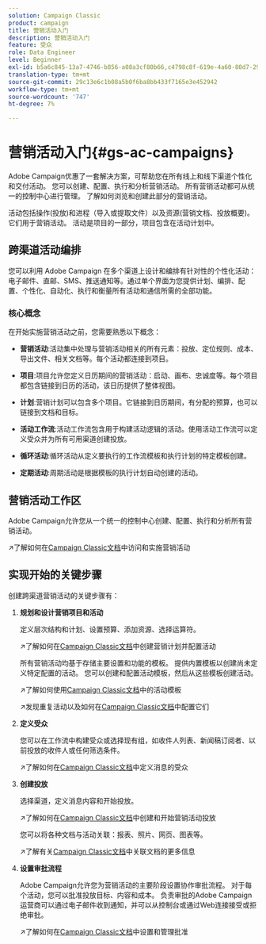```yaml
---
solution: Campaign Classic
product: campaign
title: 营销活动入门
description: 营销活动入门
feature: 受众
role: Data Engineer
level: Beginner
exl-id: b5a6c845-13a7-4746-b856-a08a3cf80b66,c4798c8f-619e-4a60-80d7-29b9e4c61168
translation-type: tm+mt
source-git-commit: 29c13e6c1b08a5b0f6ba8bb433f7165e3e452942
workflow-type: tm+mt
source-wordcount: '747'
ht-degree: 7%

---
```


# 营销活动入门{#gs-ac-campaigns}

Adobe Campaign优惠了一套解决方案，可帮助您在所有线上和线下渠道个性化和交付活动。 您可以创建、配置、执行和分析营销活动。 所有营销活动都可从统一的控制中心进行管理。 了解如何浏览和创建此部分的营销活动。

活动包括操作(投放)和进程（导入或提取文件）以及资源(营销文档、投放概要)。 它们用于营销活动。 活动是项目的一部分，项目包含在活动计划中。

## 跨渠道活动编排

您可以利用 Adobe Campaign 在多个渠道上设计和编排有针对性的个性化活动：电子邮件、直邮、SMS、推送通知等。通过单个界面为您提供计划、编排、配置、个性化、自动化、执行和衡量所有活动和通信所需的全部功能。

### 核心概念

在开始实施营销活动之前，您需要熟悉以下概念：

* **营销活动**:活动集中处理与营销活动相关的所有元素：投放、定位规则、成本、导出文件、相关文档等。每个活动都连接到项目。

* **项目**:项目允许您定义日历期间的营销活动：启动、画布、忠诚度等。每个项目都包含链接到日历的活动，该日历提供了整体视图。

* **计划**:营销计划可以包含多个项目。它链接到日历期间，有分配的预算，也可以链接到文档和目标。

* **活动工作流**:活动工作流包含用于构建活动逻辑的活动。使用活动工作流可以定义受众并为所有可用渠道创建投放。

* **循环活动**:循环活动从定义要执行的工作流模板和执行计划的特定模板创建。

* **定期活动**:周期活动是根据模板的执行计划自动创建的活动。

## 营销活动工作区

Adobe Campaign允许您从一个统一的控制中心创建、配置、执行和分析所有营销活动。

:arrow_upper_right:了解如何在[Campaign Classic文档](https://experienceleague.adobe.com/docs/campaign-classic/using/orchestrating-campaigns/about-marketing-campaigns/accessing-marketing-campaigns.html?lang=en#orchestrating-campaigns)中访问和实施营销活动


## 实现开始的关键步骤

创建跨渠道营销活动的关键步骤有：

1. **规划和设计营销项目和活动**

   定义层次结构和计划、设置预算、添加资源、选择运算符。

   :arrow_upper_right:了解如何在[Campaign Classic文档](https://experienceleague.adobe.com/docs/campaign-classic/using/orchestrating-campaigns/orchestrate-campaigns/setting-up-marketing-campaigns.html?lang=en#creating-plan-and-program-hierarchy)中创建营销计划并配置活动

   所有营销活动均基于存储主要设置和功能的模板。 提供内置模板以创建尚未定义特定配置的活动。 您可以创建和配置活动模板，然后从这些模板创建活动。

   :arrow_upper_right:了解如何使用[Campaign Classic文档](https://experienceleague.adobe.com/docs/campaign-classic/using/orchestrating-campaigns/orchestrate-campaigns/marketing-campaign-templates.html?lang=en#orchestrating-campaigns)中的活动模板

   :arrow_upper_right:发现重复活动以及如何在[Campaign Classic文档](https://experienceleague.adobe.com/docs/campaign-classic/using/orchestrating-campaigns/orchestrate-campaigns/setting-up-marketing-campaigns.html?lang=en#recurring-and-periodic-campaigns)中配置它们

1. **定义受众**

   您可以在工作流中构建受众或选择现有组，如收件人列表、新闻稿订阅者、以前投放的收件人或任何筛选条件。

   :arrow_upper_right:了解如何在[Campaign Classic文档](https://experienceleague.adobe.com/docs/campaign-classic/using/orchestrating-campaigns/orchestrate-campaigns/marketing-campaign-target.html?lang=en#orchestrating-campaigns)中定义消息的受众

1. **创建投放**

   选择渠道，定义消息内容和开始投放。

   :arrow_upper_right:了解如何在[Campaign Classic文档](https://experienceleague.adobe.com/docs/campaign-classic/using/orchestrating-campaigns/orchestrate-campaigns/marketing-campaign-deliveries.html?lang=en#creating-deliveries)中创建和开始营销活动投放

   您可以将各种文档与活动关联：报表、照片、网页、图表等。

   :arrow_upper_right:了解有关[Campaign Classic文档](https://experienceleague.adobe.com/docs/campaign-classic/using/orchestrating-campaigns/orchestrate-campaigns/marketing-campaign-assets.html?lang=en#adding-documents)中关联文档的更多信息

1. **设置审批流程**

   Adobe Campaign允许您为营销活动的主要阶段设置协作审批流程。 对于每个活动，您可以批准投放目标、内容和成本。 负责审批的Adobe Campaign运营商可以通过电子邮件收到通知，并可以从控制台或通过Web连接接受或拒绝审批。

   :arrow_upper_right:了解如何在[Campaign Classic文档](https://experienceleague.adobe.com/docs/campaign-classic/using/orchestrating-campaigns/orchestrate-campaigns/marketing-campaign-approval.html?lang=en#orchestrating-campaigns)中设置和管理批准

